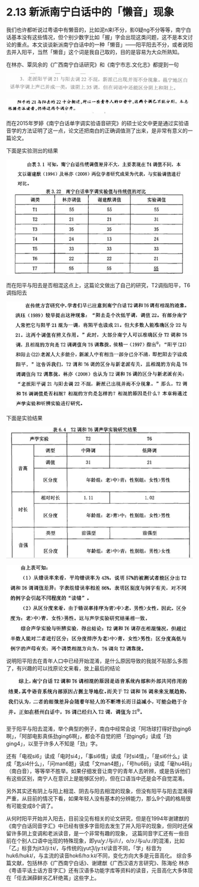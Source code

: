 # 2.13 新派南宁白话中的「懒音」现象

我们也许都听说过粤语中有懒音的，比如泥n来l不分，影0疑ng不分等等，南宁白话基本没有这些情况，但个别少数字比如「握」字会出现这类问题，这不是本文讨论的重点。本文谈谈新派南宁白话中的一种「懒音」——阳平阳去不分，或者说阳去并入阳平，当然「懒音」这个词是我自己取的，目的是容易为大众所熟知。

在林亦、覃凤余的《广西南宁白话研究》和《南宁市志.文化志》都提到一句

![](/img/section2.13/import.png)

![](/img/section2.13/import2.png)

而在2015年罗婷《南宁白话单字调实验语音研究》的硕士论文中更是通过实验语音学的方法证明了这一点，论文还把南白的正确调值测了出来，是非常有意义的一篇论文。

下面是实验测出的结果

![](/img/section2.13/import3.png)

而在阳平与阳去是否相混这点上，这篇论文做出了自己的研究，T2调指阳平，T6调指阳去

![](/img/section2.13/import4.png)

下面是实验结果

![](/img/section2.13/import5.png)

![](/img/section2.13/import6.png)

说明阳平阳去在青年人口中已经开始混淆，是什么原因导致的我就不贴那么多图了，有兴趣的可以找原论文来看，放上最后的结论

![](/img/section2.13/import7.png)

至于阳平与阳去混淆，举个典型的例子，南白中经常会说「阿场球打得好劲ging6啊」，「阿部电影真係劲ging6啊」，都会不自觉的把「劲ging6」读成「劲ging4」，以至于许多人不知是「劲」字。

还有「电视si6」读成「电时si4」，「事si6情」读成「时si4情」，「是si6什么」读成「匙si4什么」，「问man6题」读成「文man4题」，「号hu6码」读成「毫hu4码」（南白音），等等举不胜举。如果仔细发音让南宁的青年人去听辨，或是告诉他们有这些区别，南宁人在意识上是能够区分的，但在口语当中还是会不自觉混淆。

另外其实还有阴上与阳上相混、阴去与阳去相混的现象，但没有阳平与阳去混淆得严重，从目前的情况下看，如果年轻人没有基本的分辨能力，那么9个调的格局很有可能变成8个调了。

从何时阳平开始并入阳去，目前没见有相关的论文研究，但是在1994年谢建猷的《南宁白话同音字汇》中已经有很多字音阳去发生了并入阳平的现象，但同时还保留许多阴上变调和老派读音，是一个非常有趣的现象，
这篇同音字汇还有一些目前在个别人口语中出现的特殊现象，即yu/yː/与i/iː/，o/ɔː/与u/uː/的混淆，比如「乙」标音为jit3/jiːt̚˧/，与传统的jyut3/jyːt̚˧/读音不同，「学」标音为huk6/hʊk̚˨/，与主流的读音hok6/hɔːk̚˨/不同，变化方向大多是元音高化。
综合多篇文献，包括林亦《广西南宁白话》、谢建猷《广西汉语方言研究》、陈海伦 林亦《粤语平话土话方音字汇》还有汉语多功能字库等资料的读音，元音高化大多体现在「佢去渊薛鲜劣乙轩绝蔫」这些字上。